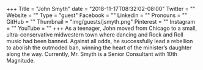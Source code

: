 +++
Title = "John Smyth"
date = "2018-11-17T08:32:02-08:00"
Twitter = ""
Website = ""
Type = "guest"
Facebook = ""
Linkedin = ""
Pronouns = ""
GitHub = ""
Thumbnail = "img/guests/jsmyth.png"
Pinterest = ""
Instagram = ""
YouTube = ""
+++
As a teenager, John moved from Chicago to a small, ultra-conservative midwestern town where dancing and Rock and Roll music had been banned. Against all odds, he successfully lead a rebellion to abolish the outmoded ban, winning the heart of the minister’s daughter along the way. Currently, Mr. Smyth is a Senior Consultant with 10th Magnitude.
